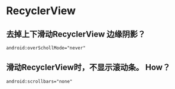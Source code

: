 
# RecyclerView

## 去掉上下滑动RecyclerView 边缘阴影？
```
android:overSchollMode="never"
```

## 滑动RecyclerView时，不显示滚动条。 How？
```
android:scrollbars="none"
```